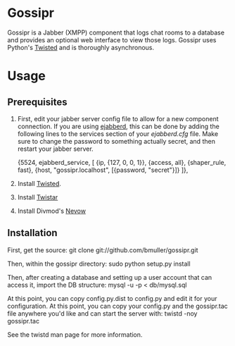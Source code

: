 # Gossipr
Gossipr is a Jabber (XMPP) component that logs chat rooms to a database and provides an optional web interface to view those logs.  Gossipr uses Python's [Twisted](http://twistedmatrix.com) and is thoroughly asynchronous.

# Usage

## Prerequisites
1. First, edit your jabber server config file to allow for a new component connection.  If you are using [ejabberd](http://www.ejabberd.im/), this can be done by adding the following lines to the services section of your *ejabberd.cfg* file.  Make sure to change the password to something actually secret, and then restart your jabber server.

      {5524, ejabberd_service, [ {ip, {127, 0, 0, 1}}, {access, all}, {shaper_rule, fast}, {host, "gossipr.localhost", [{password, "secret"}]} ]},

2. Install [Twisted](http://twistedmatrix.com).
3. Install [Twistar](http://findingscience.com/twistar/)
4. Install Divmod's [Nevow](http://divmod.org)

## Installation
First, get the source:
    git clone git://github.com/bmuller/gossipr.git

Then, within the gossipr directory:
    sudo python setup.py install

Then, after creating a database and setting up a user account that can access it, import the DB structure:
    mysql -u <user> -p <dbname> < db/mysql.sql

At this point, you can copy config.py.dist to config.py and edit it for your configuration.  At this point, you can copy your config.py and the gossipr.tac file anywhere you'd like and can start the server with:
    twistd -noy gossipr.tac

See the twistd man page for more information.